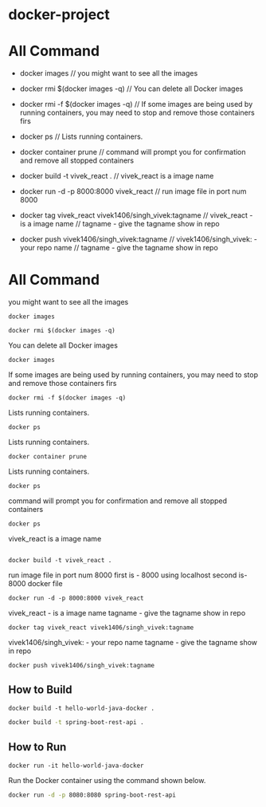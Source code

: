 # docker-project


# All Command

- docker images   // you might want to see all the images
- docker rmi $(docker images -q)  // You can delete all Docker images
- docker rmi -f $(docker images -q)  // If some images are being used by running containers, you may need to stop and remove those containers firs

- docker ps   // Lists running containers.
- docker container prune   // command will prompt you for confirmation and remove all stopped containers

- docker build -t vivek_react .   // vivek_react is a image name
- docker run -d -p 8000:8000 vivek_react    // run image file in port num 8000
- docker tag vivek_react vivek1406/singh_vivek:tagname   // vivek_react - is a image name
                                                         // tagname - give the tagname show in repo
- docker push vivek1406/singh_vivek:tagname  // vivek1406/singh_vivek: - your repo name
                                             // tagname - give the tagname show in repo
                                             
                                             
                                             
 
# All Command

you might want to see all the images
```
docker images 
```  

```
docker rmi $(docker images -q)
```  

You can delete all Docker images
```
docker images 
```  
If some images are being used by running containers, you may need to stop and remove those containers firs
```
docker rmi -f $(docker images -q)
```  
Lists running containers.
```
docker ps 
```  

Lists running containers.
```
docker container prune
```  

Lists running containers.
```
docker ps 
```  

command will prompt you for confirmation and remove all stopped containers
```
docker ps 
```  

vivek_react is a image name
```

docker build -t vivek_react . 
```  
run image file in port num 8000
first is - 8000 using localhost
second is- 8000 docker file
```
docker run -d -p 8000:8000 vivek_react 
```  

vivek_react - is a image name
tagname - give the tagname show in repo
```
docker tag vivek_react vivek1406/singh_vivek:tagname   
```  

vivek1406/singh_vivek: - your repo name
tagname - give the tagname show in repo
```
docker push vivek1406/singh_vivek:tagname
```  


## How to Build
```
docker build -t hello-world-java-docker .
```  
```bash
docker build -t spring-boot-rest-api .
```

## How to Run
```
docker run -it hello-world-java-docker
```

Run the Docker container using the command shown below.

```bash
docker run -d -p 8080:8080 spring-boot-rest-api
```
